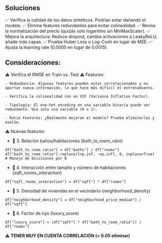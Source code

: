 ## Soluciones

✅ Verifica la calidad de los datos sintéticos. Podrían estar dañando el modelo.
✅ Elimina features redundantes para evitar colinealidad.
✅ Revisa la normalización del precio (quizás solo logaritmo sin MinMaxScaler).
✅ Mejora la arquitectura: Reduce dropout, cambia activaciones a LeakyReLU, añade más capas.
✅ Prueba Huber Loss o Log-Cosh en lugar de MSE.
✅ Ajusta la learning rate (0.0005 en lugar de 0.0015).

## Consideraciones: 
⚠️ Verifica el RMSE en Train vs. Test
⚠️ Features:

    - Redundancia: Algunas features pueden estar correlacionadas y no aportar nueva información, lo que hace más difícil el entrenamiento.

    - Verifica la colinealidad con un VIF (Variance Inflation Factor).

    - Tipología: El one-hot encoding en una variable binaria puede ser redundante. Usa solo una variable (0 o 1).

    - Ratio Features: ¿Realmente mejoran el modelo? Prueba eliminarlas y evalúa.
⚠️ Nuevas features:
- 📌 3. Relación baños/habitaciones (bath_to_room_ratio)
```
df["bath_to_room_ratio"] = df["baths"] / df["rooms"]
df["bath_to_room_ratio"].replace([np.inf, -np.inf], 0, inplace=True)  # Manejo de divisiones por 0
```
- 📌 4. Interacción entre tamaño y número de habitaciones (sqft_rooms_interaction)
```
df["sqft_rooms_interaction"] = df["sqft"] * df["rooms"]
```
- 📌 5. Densidad de viviendas en el vecindario (neighborhood_density)
```
df["neighborhood_density"] = df["neighborhood_price_median"] / df["sqft"]
```
- 📌 6. Factor de lujo (luxury_score)
```
df["luxury_score"] = (df["sqft"] * df["bath_to_room_ratio"]) / df["rooms"]
```
⚠️ **TENER MUY EN CUENTA CORRELACIÓN (< 0.05 eliminar)**
